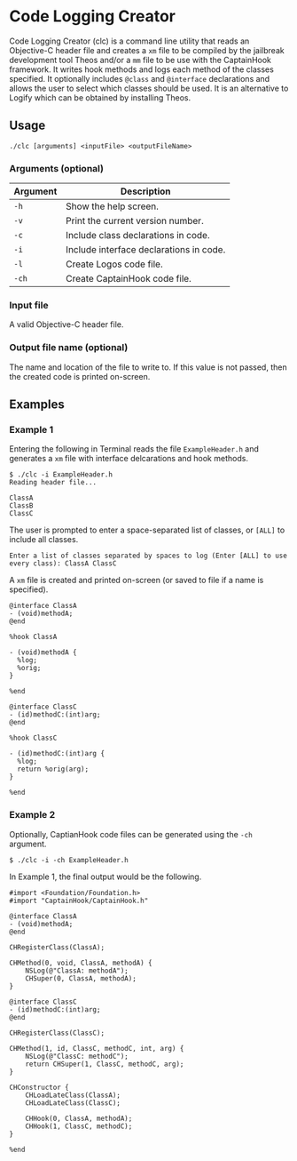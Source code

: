 # Code Logging Creator

Code Logging Creator (clc) is a command line utility that reads an Objective-C header file and creates a `xm` file to be compiled by the jailbreak development tool Theos and/or a `mm` file to be use with the CaptainHook framework. It writes hook methods and logs each method of the classes specified. It optionally includes `@class` and `@interface` declarations and allows the user to select which classes should be used. It is an alternative to Logify which can be obtained by installing Theos.

## Usage

```
./clc [arguments] <inputFile> <outputFileName>
```

### Arguments (optional)
Argument|Description
--------|-----------
`-h` | Show the help screen.
`-v` | Print the current version number.
`-c` | Include class declarations in code.
`-i` | Include interface declarations in code.
`-l` | Create Logos code file.
`-ch` | Create CaptainHook code file.

### Input file
A valid Objective-C header file.

### Output file name (optional)

The name and location of the file to write to. If this value is not passed, then the created code is printed on-screen.

## Examples
### Example 1
Entering the following in Terminal reads the file `ExampleHeader.h` and generates a `xm` file with interface delcarations and hook methods.

```
$ ./clc -i ExampleHeader.h
Reading header file...

ClassA
ClassB
ClassC
```

The user is prompted to enter a space-separated list of classes, or `[ALL]` to include all classes.

```
Enter a list of classes separated by spaces to log (Enter [ALL] to use every class): ClassA ClassC
```

A `xm` file is created and printed on-screen (or saved to file if a name is specified).

``` obj-c
@interface ClassA
- (void)methodA;
@end

%hook ClassA

- (void)methodA {
  %log;
  %orig;
}

%end

@interface ClassC
- (id)methodC:(int)arg;
@end

%hook ClassC

- (id)methodC:(int)arg {
  %log;
  return %orig(arg);
}

%end
```

### Example 2
Optionally, CaptianHook code files can be generated using the `-ch` argument.

```
$ ./clc -i -ch ExampleHeader.h
```
In Example 1, the final output would be the following.

``` obj-c
#import <Foundation/Foundation.h>
#import "CaptainHook/CaptainHook.h"

@interface ClassA
- (void)methodA;
@end

CHRegisterClass(ClassA);

CHMethod(0, void, ClassA, methodA) {
    NSLog(@"ClassA: methodA");
    CHSuper(0, ClassA, methodA);
}

@interface ClassC
- (id)methodC:(int)arg;
@end

CHRegisterClass(ClassC);

CHMethod(1, id, ClassC, methodC, int, arg) {
    NSLog(@"ClassC: methodC");
    return CHSuper(1, ClassC, methodC, arg);
}

CHConstructor {
    CHLoadLateClass(ClassA);
    CHLoadLateClass(ClassC);

    CHHook(0, ClassA, methodA);
    CHHook(1, ClassC, methodC);
}

%end
```
